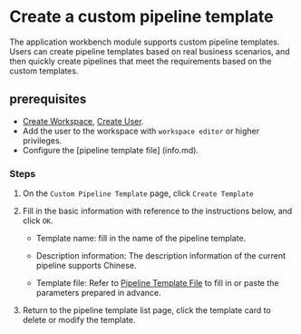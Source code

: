 # Create a custom pipeline template

The application workbench module supports custom pipeline templates. Users can create pipeline templates based on real business scenarios, and then quickly create pipelines that meet the requirements based on the custom templates.

## prerequisites

- [Create Workspace](../../../../ghippo/user-guide/workspace/workspace.md), [Create User](../../../../ghippo/user-guide/access-control/user.md).
- Add the user to the workspace with `workspace editor` or higher privileges.
- Configure the [pipeline template file] (info.md).

### Steps

1. On the `Custom Pipeline Template` page, click `Create Template`

    <!--![]()screenshots-->

2. Fill in the basic information with reference to the instructions below, and click `OK`.

    - Template name: fill in the name of the pipeline template.
    - Description information: The description information of the current pipeline supports Chinese.
    - Template file: Refer to [Pipeline Template File](info.md) to fill in or paste the parameters prepared in advance.

        <!--![]()screenshots-->

3. Return to the pipeline template list page, click the template card to delete or modify the template.

    <!--![]()screenshots-->